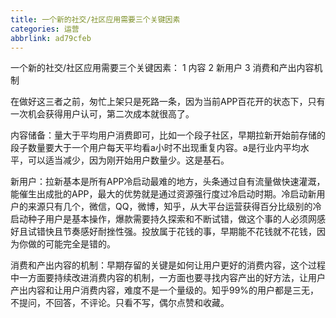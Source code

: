 ```yaml
---
title: 一个新的社交/社区应用需要三个关键因素
categories: 运营
abbrlink: ad79cfeb
---
```


一个新的社交/社区应用需要三个关键因素：
1 内容
2 新用户
3 消费和产出内容机制

在做好这三者之前，匆忙上架只是死路一条，因为当前APP百花开的状态下，只有一次机会获得用户认可，第二次成本就很高了。

内容储备：量大于平均用户消费即可，比如一个段子社区，早期拉新开始前存储的段子数量要大于一个用户每天平均看a小时不出现重复内容。a是行业内平均水平，可以适当减少，因为刚开始用户数量少。这是基石。

<!--more-->

新用户：拉新基本是所有APP冷启动最难的地方，头条通过自有流量做快速灌溉，能催生出成批的APP，最大的优势就是通过资源强行度过冷启动时期。冷启动新用户的来源只有几个，微信，QQ，微博，知乎，从大平台运营获得百分比级别的冷启动种子用户是基本操作，爆款需要持久探索和不断试错，做这个事的人必须网感好且试错快且节奏感好耐挫性强。投放属于花钱的事，早期能不花钱就不花钱，因为你做的可能完全是错的。

消费和产出内容的机制：早期存留的关键是如何让用户更好的消费内容，这个过程中一方面要持续改进消费内容的机制，一方面也要寻找内容产出的好方法，让用户产出内容和让用户消费内容，难度不是一个量级的。知乎99%的用户都是三无，不提问，不回答，不评论。只看不写，偶尔点赞和收藏。